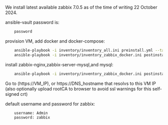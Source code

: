 We install latest available zabbix 7.0.5 as of the time of writing 22 October 2024.

ansible-vault password is: 
```bash
    password
```

provision VM, add docker and docker-compose:
```bash
    ansible-playbook -i inventory/inventory_all.ini preinstall.yml --tags provision -kK
    ansible-playbook -i inventory/inventory_zabbix_docker.ini postinstall.yml --tags install_docker_docker_compose --ask-vault-pass
```

install zabbix-nginx,zabbix-server-mysql,and mysql:
```bash
    ansible-playbook -i inventory/inventory_zabbix_docker.ini postinstall.yml --tags install_zabbix_docker --ask-vault-pass
```

Go to (https://VM_IP), or https://DNS_hostname that resolvs to this VM IP (also optionally upload rootCA to browser to avoid ssl warnings for this self-signed crt)

default username and password for zabbix:
```bash
    username: Admin
    password: zabbix
```
